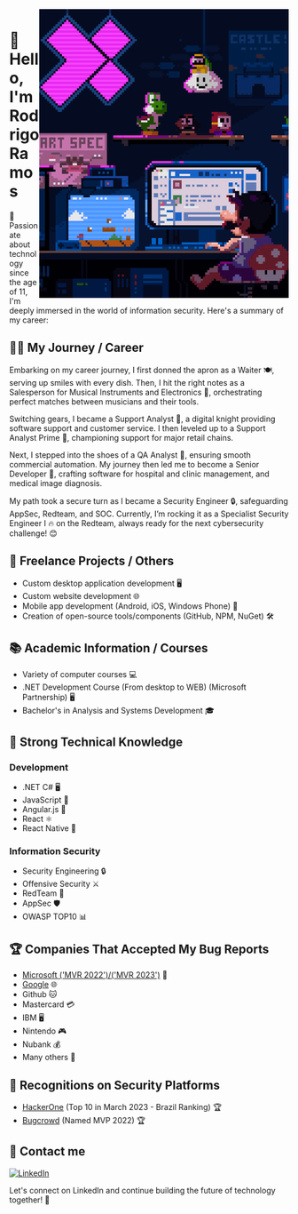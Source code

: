<img align="right" alt="GIF" src="./assets/img/mario.gif" width="450" />

# 👋 Hello, I'm Rodrigo Ramos

🚀 Passionate about technology since the age of 11, I'm deeply immersed in the world of information security. Here's a summary of my career:

## 👨‍💼 My Journey / Career

Embarking on my career journey, I first donned the apron as a Waiter 🍽️, serving up smiles with every dish. Then, I hit the right notes as a Salesperson for Musical Instruments and Electronics 🎸, orchestrating perfect matches between musicians and their tools.

Switching gears, I became a Support Analyst 🔧, a digital knight providing software support and customer service. I then leveled up to a Support Analyst Prime 🛒, championing support for major retail chains.

Next, I stepped into the shoes of a QA Analyst 🛒, ensuring smooth commercial automation. My journey then led me to become a Senior Developer 💼, crafting software for hospital and clinic management, and medical image diagnosis.

My path took a secure turn as I became a Security Engineer 🔒, safeguarding AppSec, Redteam, and SOC. Currently, I’m rocking it as a Specialist Security Engineer I 🔥 on the Redteam, always ready for the next cybersecurity challenge! 😊

## 🚀 Freelance Projects / Others

- Custom desktop application development 🖥️
- Custom website development 🌐
- Mobile app development (Android, iOS, Windows Phone) 📱
- Creation of open-source tools/components (GitHub, NPM, NuGet) 🛠️

## 📚 Academic Information / Courses

- Variety of computer courses 💻
- .NET Development Course (From desktop to WEB) (Microsoft Partnership) 🖥️
- Bachelor's in Analysis and Systems Development 🎓

## 🚀 Strong Technical Knowledge

### Development

- .NET C# 🖥️
- JavaScript 📜
- Angular.js 🔺
- React ⚛️
- React Native 📱

### Information Security

- Security Engineering 🔒
- Offensive Security ⚔️
- RedTeam 🔴
- AppSec 🛡️
- OWASP TOP10 📊

## 🏆 Companies That Accepted My Bug Reports

- [Microsoft ('MVR 2022')/('MVR 2023')](https://msrc.microsoft.com/leaderboard) 🏅
- [Google](https://bughunters.google.com/profile/49040f96-5eb2-4133-a5f5-35ab33d1f498/awards) 🌐
- Github 🐱
- Mastercard 💳
- IBM 🖥️
- Nintendo 🎮
- Nubank 💰
- Many others 🌟

## 🌟 Recognitions on Security Platforms

- [HackerOne](https://hackerone.com/rodrigoramosrs) (Top 10 in March 2023 - Brazil Ranking) 🏆
- [Bugcrowd](https://bugcrowd.com/rodrigoramosrs) (Named MVP 2022) 🏆

## 📩 Contact me

<p align="left">
  <a href="https://www.linkedin.com/in/rodrigoramosrs/" target="_blank"><img alt="LinkedIn" src="https://img.shields.io/badge/LinkedIn-@rodrigoramosrs-blue?style=flat&logo=linkedin"></a>
</p>

Let's connect on LinkedIn and continue building the future of technology together! 💪
